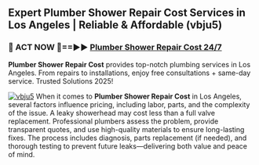 ## Expert Plumber Shower Repair Cost Services in Los Angeles | Reliable & Affordable (vbju5)  

<h3>🚿 ACT NOW 🌟==►► <a href="https://tinyurl.com/2ne6vx2x" rel="nofollow">Plumber Shower Repair Cost 24/7</a></h3>

**Plumber Shower Repair Cost** provides top-notch plumbing services in Los Angeles. From repairs to installations, enjoy free consultations + same-day service. Trusted Solutions 2025!

[![vbju5](https://i.imgur.com/4PFF4AK.jpeg)](https://tinyurl.com/2ne6vx2x)
When it comes to **Plumber Shower Repair Cost** in Los Angeles, several factors influence pricing, including labor, parts, and the complexity of the issue. A leaky showerhead may cost less than a full valve replacement. Professional plumbers assess the problem, provide transparent quotes, and use high-quality materials to ensure long-lasting fixes. The process includes diagnosis, parts replacement (if needed), and thorough testing to prevent future leaks—delivering both value and peace of mind.